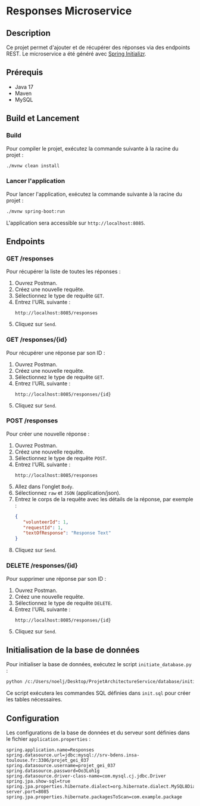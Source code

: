 # Responses Microservice

## Description
Ce projet permet d'ajouter et de récupérer des réponses via des endpoints REST. Le microservice a été généré avec [Spring Initializr](https://start.spring.io/).

## Prérequis
- Java 17
- Maven
- MySQL

## Build et Lancement

### Build
Pour compiler le projet, exécutez la commande suivante à la racine du projet :
```sh
./mvnw clean install
```

### Lancer l'application
Pour lancer l'application, exécutez la commande suivante à la racine du projet :
```sh
./mvnw spring-boot:run
```

L'application sera accessible sur `http://localhost:8085`.

## Endpoints

### GET /responses
Pour récupérer la liste de toutes les réponses :
1. Ouvrez Postman.
2. Créez une nouvelle requête.
3. Sélectionnez le type de requête `GET`.
4. Entrez l'URL suivante :
   ```
   http://localhost:8085/responses
   ```
5. Cliquez sur `Send`.

### GET /responses/{id}
Pour récupérer une réponse par son ID :
1. Ouvrez Postman.
2. Créez une nouvelle requête.
3. Sélectionnez le type de requête `GET`.
4. Entrez l'URL suivante :
   ```
   http://localhost:8085/responses/{id}
   ```
5. Cliquez sur `Send`.

### POST /responses
Pour créer une nouvelle réponse :
1. Ouvrez Postman.
2. Créez une nouvelle requête.
3. Sélectionnez le type de requête `POST`.
4. Entrez l'URL suivante :
   ```
   http://localhost:8085/responses
   ```
5. Allez dans l'onglet `Body`.
6. Sélectionnez `raw` et `JSON` (application/json).
7. Entrez le corps de la requête avec les détails de la réponse, par exemple :
   ```json
   {
      "volunteerId": 1,
      "requestId": 1,
      "textOfResponse": "Response Text"
   }
   ```
8. Cliquez sur `Send`.

### DELETE /responses/{id}
Pour supprimer une réponse par son ID :
1. Ouvrez Postman.
2. Créez une nouvelle requête.
3. Sélectionnez le type de requête `DELETE`.
4. Entrez l'URL suivante :
   ```
   http://localhost:8085/responses/{id}
   ```
5. Cliquez sur `Send`.

## Initialisation de la base de données

Pour initialiser la base de données, exécutez le script `initiate_database.py` :
```sh
python /c:/Users/noelj/Desktop/ProjetArchitectureService/database/initiate_database.py
```

Ce script exécutera les commandes SQL définies dans `init.sql` pour créer les tables nécessaires.

## Configuration

Les configurations de la base de données et du serveur sont définies dans le fichier `application.properties` :
```properties
spring.application.name=Responses
spring.datasource.url=jdbc:mysql://srv-bdens.insa-toulouse.fr:3306/projet_gei_037
spring.datasource.username=projet_gei_037
spring.datasource.password=Oo3Loh1g
spring.datasource.driver-class-name=com.mysql.cj.jdbc.Driver
spring.jpa.show-sql=true
spring.jpa.properties.hibernate.dialect=org.hibernate.dialect.MySQL8Dialect
server.port=8085
spring.jpa.properties.hibernate.packagesToScan=com.example.package
```